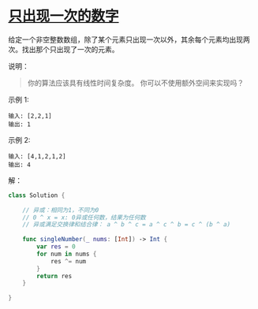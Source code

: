
# [只出现一次的数字](https://leetcode-cn.com/problems/single-number/)

给定一个非空整数数组，除了某个元素只出现一次以外，其余每个元素均出现两次。找出那个只出现了一次的元素。

说明：

> 你的算法应该具有线性时间复杂度。 你可以不使用额外空间来实现吗？

示例 1:
```
输入: [2,2,1]
输出: 1
```
示例 2:
```
输入: [4,1,2,1,2]
输出: 4
```

解：
```swift
class Solution {
    
    // 异或：相同为1，不同为0
    // 0 ^ x = x: 0异或任何数，结果为任何数
    // 异或满足交换律和结合律： a ^ b ^ c = a ^ c ^ b = c ^ (b ^ a)
    
    func singleNumber(_ nums: [Int]) -> Int {
        var res = 0
        for num in nums {
            res ^= num
        }
        return res
    }
    
}
```
